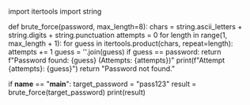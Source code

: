 import itertools
import string

def brute_force(password, max_length=8):
    chars = string.ascii_letters + string.digits + string.punctuation
    attempts = 0
    for length in range(1, max_length + 1):
        for guess in itertools.product(chars, repeat=length):
            attempts += 1
            guess = ''.join(guess)
            if guess == password:
                return f"Password found: {guess} (Attempts: {attempts})"
            print(f"Attempt {attempts}: {guess}")
    return "Password not found."

if __name__ == "__main__":
    target_password = "pass123"
    result = brute_force(target_password)
    print(result)

